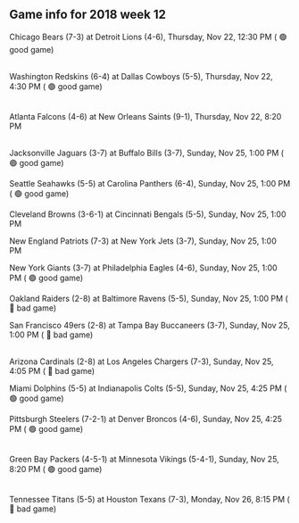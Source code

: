 ## Game info for 2018 week 12
Chicago Bears (7-3) at Detroit Lions (4-6), Thursday, Nov 22, 12:30 PM (	:green_circle: good game)

<br/>Washington Redskins (6-4) at Dallas Cowboys (5-5), Thursday, Nov 22, 4:30 PM (	:green_circle: good game)

<br/>Atlanta Falcons (4-6) at New Orleans Saints (9-1), Thursday, Nov 22, 8:20 PM

<br/>Jacksonville Jaguars (3-7) at Buffalo Bills (3-7), Sunday, Nov 25, 1:00 PM (	:green_circle: good game)

Seattle Seahawks (5-5) at Carolina Panthers (6-4), Sunday, Nov 25, 1:00 PM (	:green_circle: good game)

Cleveland Browns (3-6-1) at Cincinnati Bengals (5-5), Sunday, Nov 25, 1:00 PM

New England Patriots (7-3) at New York Jets (3-7), Sunday, Nov 25, 1:00 PM

New York Giants (3-7) at Philadelphia Eagles (4-6), Sunday, Nov 25, 1:00 PM (	:green_circle: good game)

Oakland Raiders (2-8) at Baltimore Ravens (5-5), Sunday, Nov 25, 1:00 PM (	:red_circle: bad game)

San Francisco 49ers (2-8) at Tampa Bay Buccaneers (3-7), Sunday, Nov 25, 1:00 PM (	:red_circle: bad game)

<br/>Arizona Cardinals (2-8) at Los Angeles Chargers (7-3), Sunday, Nov 25, 4:05 PM (	:red_circle: bad game)

Miami Dolphins (5-5) at Indianapolis Colts (5-5), Sunday, Nov 25, 4:25 PM (	:green_circle: good game)

Pittsburgh Steelers (7-2-1) at Denver Broncos (4-6), Sunday, Nov 25, 4:25 PM (	:green_circle: good game)

<br/>Green Bay Packers (4-5-1) at Minnesota Vikings (5-4-1), Sunday, Nov 25, 8:20 PM (	:green_circle: good game)

<br/>Tennessee Titans (5-5) at Houston Texans (7-3), Monday, Nov 26, 8:15 PM (	:red_circle: bad game)

